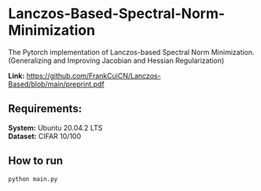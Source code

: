 # Lanczos-Based-Spectral-Norm-Minimization
The Pytorch implementation of Lanczos-based Spectral Norm Minimization. (Generalizing and Improving Jacobian and Hessian Regularization)<br />

**Link:** https://github.com/FrankCuiCN/Lanczos-Based/blob/main/preprint.pdf<br />

## Requirements:
**System:** Ubuntu 20.04.2 LTS<br />
**Dataset:** CIFAR 10/100<br />

## How to run
```
python main.py
```
